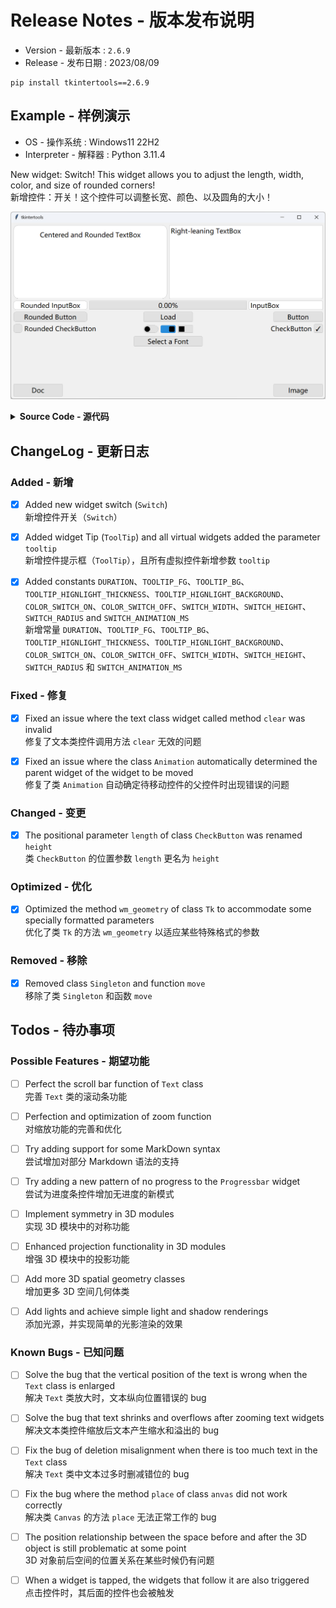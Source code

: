 # Release Notes - 版本发布说明

-   Version - 最新版本 : `2.6.9`
-   Release - 发布日期 : 2023/08/09

```
pip install tkintertools==2.6.9
```

## Example - 样例演示

-   OS - 操作系统 : Windows11 22H2
-   Interpreter - 解释器 : Python 3.11.4

New widget: Switch! This widget allows you to adjust the length, width, color, and size of rounded corners!  
新增控件：开关！这个控件可以调整长宽、颜色、以及圆角的大小！

![png](example.png)

<details><summary><b>Source Code - 源代码</b></summary>

```python
# Only the key parts of the code are shown here

tkt.Switch(canvas, 540, 420)
tkt.Switch(canvas, 610, 420, radius=4, default=True)
tkt.Switch(canvas, 680, 420, radius=0)
```

</details>

## ChangeLog - 更新日志

### Added - 新增

-   [x] Added new widget switch (`Switch`)  
        新增控件开关（`Switch`）

-   [x] Added widget Tip (`ToolTip`) and all virtual widgets added the parameter `tooltip`  
        新增控件提示框（`ToolTip`），且所有虚拟控件新增参数 `tooltip`

-   [x] Added constants `DURATION`、`TOOLTIP_FG`、`TOOLTIP_BG`、`TOOLTIP_HIGNLIGHT_THICKNESS`、`TOOLTIP_HIGNLIGHT_BACKGROUND`、`COLOR_SWITCH_ON`、`COLOR_SWITCH_OFF`、`SWITCH_WIDTH`、`SWITCH_HEIGHT`、`SWITCH_RADIUS` and `SWITCH_ANIMATION_MS`  
        新增常量 `DURATION`、`TOOLTIP_FG`、`TOOLTIP_BG`、`TOOLTIP_HIGNLIGHT_THICKNESS`、`TOOLTIP_HIGNLIGHT_BACKGROUND`、`COLOR_SWITCH_ON`、`COLOR_SWITCH_OFF`、`SWITCH_WIDTH`、`SWITCH_HEIGHT`、`SWITCH_RADIUS` 和 `SWITCH_ANIMATION_MS`

### Fixed - 修复

-   [x] Fixed an issue where the text class widget called method `clear` was invalid  
        修复了文本类控件调用方法 `clear` 无效的问题

-   [x] Fixed an issue where the class `Animation` automatically determined the parent widget of the widget to be moved  
        修复了类 `Animation` 自动确定待移动控件的父控件时出现错误的问题

### Changed - 变更

-   [x] The positional parameter `length` of class `CheckButton` was renamed `height`  
        类 `CheckButton` 的位置参数 `length` 更名为 `height`

### Optimized - 优化

-   [x] Optimized the method `wm_geometry` of class `Tk` to accommodate some specially formatted parameters  
        优化了类 `Tk` 的方法 `wm_geometry` 以适应某些特殊格式的参数

### Removed - 移除

-   [x] Removed class `Singleton` and function `move`  
        移除了类 `Singleton` 和函数 `move`

## Todos - 待办事项

### Possible Features - 期望功能

-   [ ] Perfect the scroll bar function of `Text` class  
        完善 `Text` 类的滚动条功能

-   [ ] Perfection and optimization of zoom function  
        对缩放功能的完善和优化

-   [ ] Try adding support for some MarkDown syntax  
        尝试增加对部分 Markdown 语法的支持

-   [ ] Try adding a new pattern of no progress to the `Progressbar` widget  
        尝试为进度条控件增加无进度的新模式

-   [ ] Implement symmetry in 3D modules  
        实现 3D 模块中的对称功能

-   [ ] Enhanced projection functionality in 3D modules  
        增强 3D 模块中的投影功能

-   [ ] Add more 3D spatial geometry classes  
        增加更多 3D 空间几何体类

-   [ ] Add lights and achieve simple light and shadow renderings  
        添加光源，并实现简单的光影渲染的效果

### Known Bugs - 已知问题

-   [ ] Solve the bug that the vertical position of the text is wrong when the `Text` class is enlarged  
        解决 `Text` 类放大时，文本纵向位置错误的 bug

-   [ ] Solve the bug that text shrinks and overflows after zooming text widgets  
        解决文本类控件缩放后文本产生缩水和溢出的 bug

-   [ ] Fix the bug of deletion misalignment when there is too much text in the `Text` class  
        解决 `Text` 类中文本过多时删减错位的 bug

-   [ ] Fix the bug where the method `place` of class `anvas` did not work correctly  
        解决类 `Canvas` 的方法 `place` 无法正常工作的 bug

-   [ ] The position relationship between the space before and after the 3D object is still problematic at some point  
        3D 对象前后空间的位置关系在某些时候仍有问题

-   [ ] When a widget is tapped, the widgets that follow it are also triggered  
        点击控件时，其后面的控件也会被触发
